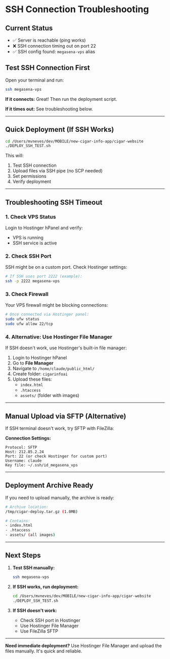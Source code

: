 # SSH Connection Troubleshooting

## Current Status
- ✅ Server is reachable (ping works)
- ❌ SSH connection timing out on port 22
- ✅ SSH config found: `megasena-vps` alias

## Test SSH Connection First

Open your terminal and run:

```bash
ssh megasena-vps
```

**If it connects:** Great! Then run the deployment script.

**If it times out:** See troubleshooting below.

---

## Quick Deployment (If SSH Works)

```bash
cd /Users/mvneves/dev/MOBILE/new-cigar-info-app/cigar-website
./DEPLOY_SSH_TEST.sh
```

This will:
1. Test SSH connection
2. Upload files via SSH pipe (no SCP needed)
3. Set permissions
4. Verify deployment

---

## Troubleshooting SSH Timeout

### 1. Check VPS Status
Login to Hostinger hPanel and verify:
- VPS is running
- SSH service is active

### 2. Check SSH Port
SSH might be on a custom port. Check Hostinger settings:
```bash
# If SSH uses port 2222 (example):
ssh -p 2222 megasena-vps
```

### 3. Check Firewall
Your VPS firewall might be blocking connections:
```bash
# Once connected via Hostinger panel:
sudo ufw status
sudo ufw allow 22/tcp
```

### 4. Alternative: Use Hostinger File Manager
If SSH doesn't work, use Hostinger's built-in file manager:

1. Login to Hostinger hPanel
2. Go to **File Manager**
3. Navigate to `/home/claude/public_html/`
4. Create folder: `cigarinfoai`
5. Upload these files:
   - `index.html`
   - `.htaccess`
   - `assets/` (folder with images)

---

## Manual Upload via SFTP (Alternative)

If SSH terminal doesn't work, try SFTP with FileZilla:

**Connection Settings:**
```
Protocol: SFTP
Host: 212.85.2.24
Port: 22 (or check Hostinger for custom port)
Username: claude
Key file: ~/.ssh/id_megasena_vps
```

---

## Deployment Archive Ready

If you need to upload manually, the archive is ready:

```bash
# Archive location:
/tmp/cigar-deploy.tar.gz (1.0MB)

# Contains:
- index.html
- .htaccess
- assets/ (all images)
```

---

## Next Steps

1. **Test SSH manually:**
   ```bash
   ssh megasena-vps
   ```

2. **If SSH works, run deployment:**
   ```bash
   cd /Users/mvneves/dev/MOBILE/new-cigar-info-app/cigar-website
   ./DEPLOY_SSH_TEST.sh
   ```

3. **If SSH doesn't work:**
   - Check SSH port in Hostinger
   - Use Hostinger File Manager
   - Use FileZilla SFTP

---

**Need immediate deployment?** Use Hostinger File Manager and upload the files manually. It's quick and reliable.
